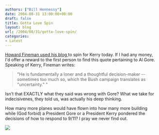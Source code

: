 ```yaml
---
authors: ["Bill Hennessy"]
date: 2004-08-31 13:00:00+00:00
draft: false
title: Gotta Love Spin
layout: blog
url: /2004/08/31/gotta-love-spin/
categories:
- Latest
---
```


[Howard Fineman used his blog ](https://www.msnbc.msn.com/id/5810443/)to spin for Kerry today. If I had any money, I'd offer a reward to the first person to find this quote pertaining to Al Gore. Speaking of Kerry, Fineman writes:




> 

> 
> "He is fundamentally a loner and a thoughtful decision-maker --sometimes too much so, which the Bush campaign translates as "uncertainty." "
> 
> 




Isn't that EXACTLY what they said was wrong with Gore? What we take for indecisivenes, they told us, was actually his deep thinking.




How many more planes would have flown into how many more building while (God forbid) a President Gore or a President Kerry pondered the decisions of how to respond to 9/11? I pray we never find out.

![](https://blog.billhennessy.com/aggbug.aspx?PostID=604)

